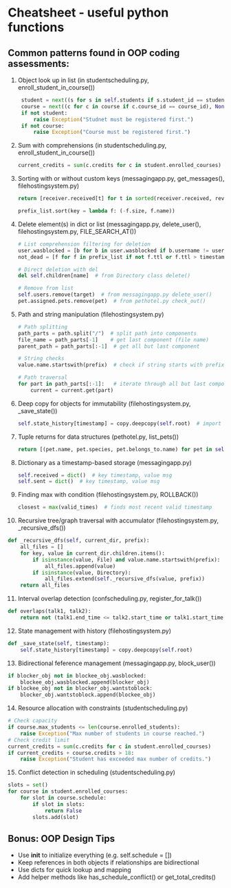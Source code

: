 # Cheatsheet - useful python functions

## Common patterns found in OOP coding assessments:

1) Object look up in list (in studentscheduling.py, enroll_student_in_course())
   ```python
    student = next((s for s in self.students if s.student_id == student_id), None)
    course = next((c for c in course if c.course_id == course_id), None)
    if not student:
        raise Exception("Studnet must be registered first.")
    if not course:
        raise Exception("Course must be registered first.")
    ```

2) Sum with comprehensions (in studentscheduling.py, enroll_student_in_course())
    ```python
    current_credits = sum(c.credits for c in student.enrolled_courses)
    ```

3) Sorting with or without custom keys (messagingapp.py, get_messages(), filehostingsystem.py)
    ```python
    return [receiver.received[t] for t in sorted(receiver.received, reverse=False)] # key - timestamp, value - msg (for values of dict use ".value()")
    ```
    ```python
    prefix_list.sort(key = lambda f: (-f.size, f.name))
    ```

4) Delete element(s) in dict or list (messagingapp.py, delete_user(), filehostingsystem.py, FILE_SEARCH_AT())
    ```python
    # List comprehension filtering for deletion
    user.wasblocked = [b for b in user.wasblocked if b.username != username]
    not_dead = [f for f in prefix_list if not f.ttl or f.ttl > timestamp]  # list filtering with multiple conditions
    
    # Direct deletion with del
    del self.children[name]  # from Directory class delete()
    
    # Remove from list
    self.users.remove(target)  # from messagingapp.py delete_user()
    pet.assigned.pets.remove(pet)  # from pethotel.py check_out()
    ```

5) Path and string manipulation (filehostingsystem.py)
    ```python
    # Path splitting
    path_parts = path.split("/")  # split path into components
    file_name = path_parts[-1]    # get last component (file name)
    parent_path = path_parts[:-1]  # get all but last component
    
    # String checks
    value.name.startswith(prefix)  # check if string starts with prefix
    
    # Path traversal
    for part in path_parts[:-1]:   # iterate through all but last component
        current = current.get(part)
    ```

6) Deep copy for objects for immutability (filehostingsystem.py, _save_state())
    ```python
    self.state_history[timestamp] = copy.deepcopy(self.root)  # import copy necessary
    ```

7) Tuple returns for data structures (pethotel.py, list_pets())
    ```python
    return [(pet.name, pet.species, pet.belongs_to.name) for pet in self.pets]
    ```

8) Dictionary as a timestamp-based storage (messagingapp.py)
    ```python
    self.received = dict()  # key timestamp, value msg
    self.sent = dict()  # key timestamp, value msg
    ```

9) Finding max with condition (filehostingsystem.py, ROLLBACK())
    ```python
    closest = max(valid_times)  # finds most recent valid timestamp
    ```

10) Recursive tree/graph traversal with accumulator (filehostingsystem.py, _recursive_dfs())
   ```python
   def _recursive_dfs(self, current_dir, prefix):
       all_files = []
       for key, value in current_dir.children.items():
           if isinstance(value, File) and value.name.startswith(prefix):
               all_files.append(value)
           if isinstance(value, Directory):
               all_files.extend(self._recursive_dfs(value, prefix))
       return all_files
   ```

11) Interval overlap detection (confscheduling.py, register_for_talk())
   ```python
   def overlaps(talk1, talk2):
       return not (talk1.end_time <= talk2.start_time or talk1.start_time >= talk2.end_time)
   ```

12) State management with history (filehostingsystem.py)
   ```python
   def _save_state(self, timestamp):
       self.state_history[timestamp] = copy.deepcopy(self.root)
   ```

13) Bidirectional feference management (messagingapp.py, block_user())
   ```python
   if blocker_obj not in blockee_obj.wasblocked:
       blockee_obj.wasblocked.append(blocker_obj)
   if blockee_obj not in blocker_obj.wantstoblock:
       blocker_obj.wantstoblock.append(blockee_obj)
   ```

14) Resource allocation with constraints (studentscheduling.py)
   ```python
   # Check capacity
   if course.max_students <= len(course.enrolled_students):
       raise Exception("Max number of students in course reached.")
   # Check credit limit
   current_credits = sum(c.credits for c in student.enrolled_courses)
   if current_credits + course.credits > 18:
       raise Exception("Student has exceeded max number of credits.")
   ```

15) Conflict detection in scheduling (studentscheduling.py)
   ```python
   slots = set()
   for course in student.enrolled_courses:
       for slot in course.schedule:
           if slot in slots:
               return False
           slots.add(slot)
   ```

## Bonus: OOP Design Tips
- Use __init__ to initialize everything (e.g. self.schedule = [])
- Keep references in both objects if relationships are bidirectional
- Use dicts for quick lookup and mapping
- Add helper methods like has_schedule_conflict() or get_total_credits()